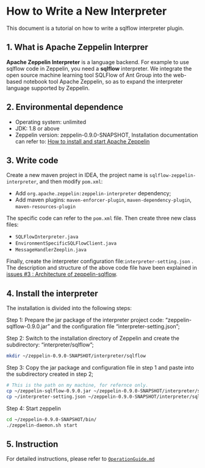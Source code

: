 ﻿# How to Write a New Interpreter

This document is a tutorial on how to write a sqlflow interpreter plugin.

## 1. What is Apache Zeppelin Interprer

**Apache Zeppelin Interpreter** is a language backend. For example to use sqlflow code in Zeppelin, you need a **sqlflow** interpreter. We integrate the open source machine learning tool SQLFlow of Ant Group into the web-based notebook tool Apache Zeppelin, so as to expand the interpreter language supported by Zeppelin.

## 2. Environmental dependence

- Operating system: unlimited
- JDK: 1.8 or above
- Zeppelin version: zeppelin-0.9.0-SNAPSHOT, Installation documentation can refer to: [How to install and start Apache Zeppelin](https://blog.csdn.net/u013686990/article/details/102890085)

## 3. Write code

Create a new maven project in IDEA, the project name is `sqlflow-zeppelin-interpreter`, and then modify `pom.xml`:
- Add `org.apache.zeppelin:zeppelin-interpreter` dependency;
- Add maven plugins: `maven-enforcer-plugin`, `maven-dependency-plugin`, `maven-resources-plugin`

The specific code can refer to the `pom.xml` file. Then create three new class files:
- `SQLFlowInterpreter.java`
- `EnvironmentSpecificSQLFlowClient.java`
- `MessageHandlerZeeplin.java`

Finally, create the interpreter configuration file:`interpreter-setting.json` . The description and structure of the above code file have been explained in [issues #3 : Architecture of zeppelin-sqlflow](https://github.com/sql-machine-learning/zeppelin-sqlflow/issues/3).

## 4. Install the interpreter
The installation is divided into the following steps:

Step 1: Prepare the jar package of the interpreter project code: “zeppelin-sqlflow-0.9.0.jar” and the configuration file “interpreter-setting.json”;

Step 2: Switch to the installation directory of Zeppelin and create the subdirectory: “interpreter/sqlflow”;
```bash
mkdir ~/zeppelin-0.9.0-SNAPSHOT/interpreter/sqlflow
```

Step 3: Copy the jar package and configuration file in step 1 and paste into the subdirectory created in step 2;
```bash
# This is the path on my machine, for refernce only.
cp ~/zeppelin-sqlflow-0.9.0.jar ~/zeppelin-0.9.0-SNAPSHOT/interpreter/sqlflow
cp ~/interpreter-setting.json ~/zeppelin-0.9.0-SNAPSHOT/interpreter/sqlflow
```

Step 4: Start zeppelin
```bash
cd ~/zeppelin-0.9.0-SNAPSHOT/bin/
./zeppelin-daemon.sh start
```

## 5. Instruction
For detailed instructions, please refer to [`OperationGuide.md`](https://github.com/sql-machine-learning/zeppelin-sqlflow/blob/develop/doc/OperationGuide.md)